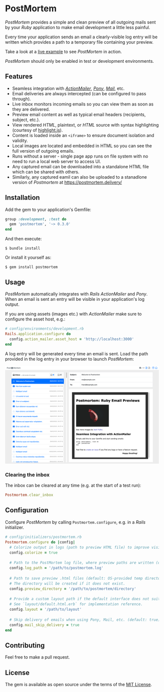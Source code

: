 # PostMortem

_PostMortem_ provides a simple and clean preview of all outgoing mails sent by your _Ruby_ application to make email development a little less painful.

Every time your application sends an email a clearly-visible log entry will be written which provides a path to a temporary file containing your preview.

Take a look at a [live example](https://postmortem.surge.sh/) to see _PostMortem_ in action.

_PostMortem_ should only be enabled in test or development environments.

## Features

* Seamless integration with [_ActionMailer_](https://guides.rubyonrails.org/action_mailer_basics.html), [_Pony_](https://github.com/benprew/pony), [_Mail_](https://github.com/mikel/mail), etc.
* Email deliveries are always intercepted (can be configured to pass through).
* Live inbox monitors incoming emails so you can view them as soon as they are delivered.
* Preview email content as well as typical email headers (recipients, subject, etc.).
* View rendered _HTML_, plaintext, or _HTML_ source with syntax highlighting (courtesy of [highlight.js](https://highlightjs.org/)).
* Content is loaded inside an `<iframe>` to ensure document isolation and validity.
* Local images are located and embedded in HTML so you can see the full version of outgoing emails.
* Runs without a server - single page app runs on file system with no need to run a local web server to access UI.
* Any captured email can be downloaded into a standalone HTML file which can be shared with others.
* Similarly, any captured eamil can also be uploaded to a stanadlone version of _Postmortem_ at https://postmortem.delivery/<unique-id>

## Installation

Add the gem to your application's Gemfile:

```ruby
group :development, :test do
  gem 'postmortem', '~> 0.3.0'
end
```

And then execute:

    $ bundle install

Or install it yourself as:

    $ gem install postmortem

## Usage

_PostMortem_ automatically integrates with _Rails ActionMailer_ and  _Pony_. When an email is sent an entry will be visible in your application's log output.

If you are using assets (images etc.) with _ActionMailer_ make sure to configure the asset host, e.g.:

```ruby
# config/environments/development.rb
Rails.application.configure do
  config.action_mailer.asset_host = 'http://localhost:3000'
end
```

A log entry will be generated every time an email is sent. Load the path provided in the log entry in your browser to launch _PostMortem_:

![Screenshot](doc/screenshot.png)

### Clearing the inbox

The inbox can be cleared at any time (e.g. at the start of a test run):

```ruby
Postmortem.clear_inbox
```

## Configuration
<a name="configuration"></a>

Configure _PostMortem_ by calling `Postmortem.configure`, e.g. in a _Rails_ initializer.

```ruby
# config/initializers/postmortem.rb
Postmortem.configure do |config|
  # Colorize output in logs (path to preview HTML file) to improve visibility (default: true).
  config.colorize = true

  # Path to the PostMortem log file, where preview paths are written (default: STDOUT).
  config.log_path = '/path/to/postmortem.log'

  # Path to save preview .html files (default: OS-provided temp directory).
  # The directory will be created if it does not exist.
  config.preview_directory = '/path/to/postmortem/directory'

  # Provide a custom layout path if the default interface does not suit you.
  # See `layout/default.html.erb` for implementation reference.
  config.layout = '/path/to/layout'

  # Skip delivery of emails when using Pony, Mail, etc. (default: true).
  config.mail_skip_delivery = true
end
```

## Contributing

Feel free to make a pull request.

## License

The gem is available as open source under the terms of the [MIT License](https://opensource.org/licenses/MIT).
